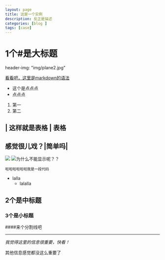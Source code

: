 ```yaml
---
layout: page
title: 这是一个实例
description: 反正是描述
categories: [blog ]
tags: [case]
---
```

# 1个#是大标题

header-img: "img/plane2.jpg"

[看看吧，这里是markdown的语法](http://www.jianshu.com/p/1e402922ee32/)

* 这个是点点点
* 点点点
1. 第一
2. 第二

| 这样就是表格 | 表格
---
感觉很儿戏？|简单吗|
---

![](http://img.kanzhun.com/enterprise/data/20161018/86a3559ec84ab0870de13a926e9c7977.jpg)
![为什么不能显示呢？？](http://img2.downza.cn/soft/bcgj-110/2016-06-23/97b5716eca844f34c4f1dd9767d5529d.png)


```
啦啦啦啦啦啦我是一段代码
```

- lalla
  - lalalla

## 2个是中标题
### 3个是小标题

####来个分割线吧
***

*我觉得这里的信息很重要，快看！*

其他信息感觉都没这么重要了
